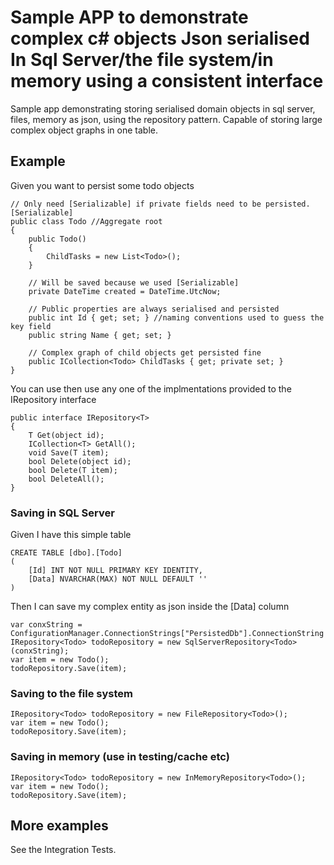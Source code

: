 # Sample APP to demonstrate complex c# objects Json serialised In Sql Server/the file system/in memory using a consistent interface
Sample app demonstrating storing serialised domain objects in sql server, files, memory as json, using the repository pattern. Capable of storing large complex object graphs in one table.

## Example

Given you want to persist some todo objects

	// Only need [Serializable] if private fields need to be persisted.
	[Serializable] 
	public class Todo //Aggregate root
	{
		public Todo()
		{
			ChildTasks = new List<Todo>();
		}
		
		// Will be saved because we used [Serializable]
		private DateTime created = DateTime.UtcNow;
		
		// Public properties are always serialised and persisted
		public int Id { get; set; } //naming conventions used to guess the key field
		public string Name { get; set; }
		
		// Complex graph of child objects get persisted fine
		public ICollection<Todo> ChildTasks { get; private set; }
	}


You can use then use any one of the implmentations provided to the IRepository interface
 
	public interface IRepository<T>
	{
		T Get(object id);
		ICollection<T> GetAll();
		void Save(T item);
		bool Delete(object id);
		bool Delete(T item);
		bool DeleteAll();
	}

### Saving in SQL Server

Given I have this simple table

	CREATE TABLE [dbo].[Todo]
	(
		[Id] INT NOT NULL PRIMARY KEY IDENTITY, 
		[Data] NVARCHAR(MAX) NOT NULL DEFAULT ''
	)

Then I can save my complex entity as json inside the [Data] column

	var conxString = ConfigurationManager.ConnectionStrings["PersistedDb"].ConnectionString
	IRepository<Todo> todoRepository = new SqlServerRepository<Todo>(conxString);
	var item = new Todo();
	todoRepository.Save(item);

### Saving to the file system

	IRepository<Todo> todoRepository = new FileRepository<Todo>();
	var item = new Todo();
	todoRepository.Save(item);

### Saving in memory (use in testing/cache etc)

	IRepository<Todo> todoRepository = new InMemoryRepository<Todo>();
	var item = new Todo();
	todoRepository.Save(item);

## More examples
 See the Integration Tests.
